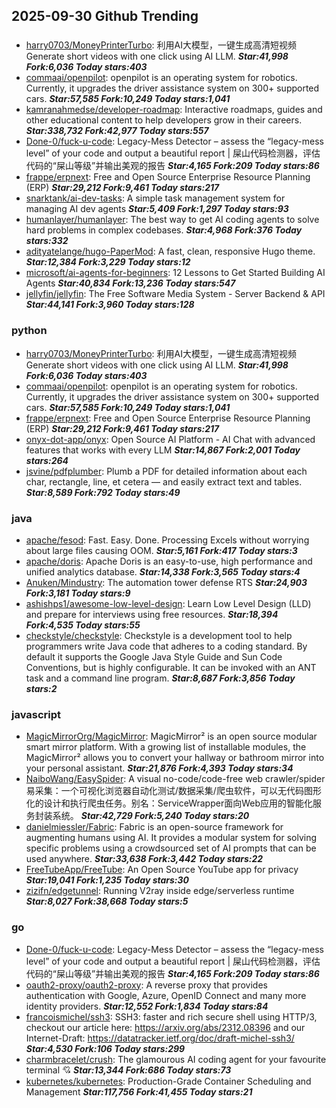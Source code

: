 ## 2025-09-30 Github Trending

### 
* [harry0703/MoneyPrinterTurbo](https://github.com/harry0703/MoneyPrinterTurbo): 利用AI大模型，一键生成高清短视频 Generate short videos with one click using AI LLM. ***Star:41,998 Fork:6,036 Today stars:403***
* [commaai/openpilot](https://github.com/commaai/openpilot): openpilot is an operating system for robotics. Currently, it upgrades the driver assistance system on 300+ supported cars. ***Star:57,585 Fork:10,249 Today stars:1,041***
* [kamranahmedse/developer-roadmap](https://github.com/kamranahmedse/developer-roadmap): Interactive roadmaps, guides and other educational content to help developers grow in their careers. ***Star:338,732 Fork:42,977 Today stars:557***
* [Done-0/fuck-u-code](https://github.com/Done-0/fuck-u-code): Legacy-Mess Detector – assess the “legacy-mess level” of your code and output a beautiful report | 屎山代码检测器，评估代码的“屎山等级”并输出美观的报告 ***Star:4,165 Fork:209 Today stars:86***
* [frappe/erpnext](https://github.com/frappe/erpnext): Free and Open Source Enterprise Resource Planning (ERP) ***Star:29,212 Fork:9,461 Today stars:217***
* [snarktank/ai-dev-tasks](https://github.com/snarktank/ai-dev-tasks): A simple task management system for managing AI dev agents ***Star:5,409 Fork:1,297 Today stars:93***
* [humanlayer/humanlayer](https://github.com/humanlayer/humanlayer): The best way to get AI coding agents to solve hard problems in complex codebases. ***Star:4,968 Fork:376 Today stars:332***
* [adityatelange/hugo-PaperMod](https://github.com/adityatelange/hugo-PaperMod): A fast, clean, responsive Hugo theme. ***Star:12,384 Fork:3,229 Today stars:12***
* [microsoft/ai-agents-for-beginners](https://github.com/microsoft/ai-agents-for-beginners): 12 Lessons to Get Started Building AI Agents ***Star:40,834 Fork:13,236 Today stars:547***
* [jellyfin/jellyfin](https://github.com/jellyfin/jellyfin): The Free Software Media System - Server Backend & API ***Star:44,141 Fork:3,960 Today stars:128***

### python
* [harry0703/MoneyPrinterTurbo](https://github.com/harry0703/MoneyPrinterTurbo): 利用AI大模型，一键生成高清短视频 Generate short videos with one click using AI LLM. ***Star:41,998 Fork:6,036 Today stars:403***
* [commaai/openpilot](https://github.com/commaai/openpilot): openpilot is an operating system for robotics. Currently, it upgrades the driver assistance system on 300+ supported cars. ***Star:57,585 Fork:10,249 Today stars:1,041***
* [frappe/erpnext](https://github.com/frappe/erpnext): Free and Open Source Enterprise Resource Planning (ERP) ***Star:29,212 Fork:9,461 Today stars:217***
* [onyx-dot-app/onyx](https://github.com/onyx-dot-app/onyx): Open Source AI Platform - AI Chat with advanced features that works with every LLM ***Star:14,867 Fork:2,001 Today stars:264***
* [jsvine/pdfplumber](https://github.com/jsvine/pdfplumber): Plumb a PDF for detailed information about each char, rectangle, line, et cetera — and easily extract text and tables. ***Star:8,589 Fork:792 Today stars:49***

### java
* [apache/fesod](https://github.com/apache/fesod): Fast. Easy. Done. Processing Excels without worrying about large files causing OOM. ***Star:5,161 Fork:417 Today stars:3***
* [apache/doris](https://github.com/apache/doris): Apache Doris is an easy-to-use, high performance and unified analytics database. ***Star:14,338 Fork:3,565 Today stars:4***
* [Anuken/Mindustry](https://github.com/Anuken/Mindustry): The automation tower defense RTS ***Star:24,903 Fork:3,181 Today stars:9***
* [ashishps1/awesome-low-level-design](https://github.com/ashishps1/awesome-low-level-design): Learn Low Level Design (LLD) and prepare for interviews using free resources. ***Star:18,394 Fork:4,535 Today stars:55***
* [checkstyle/checkstyle](https://github.com/checkstyle/checkstyle): Checkstyle is a development tool to help programmers write Java code that adheres to a coding standard. By default it supports the Google Java Style Guide and Sun Code Conventions, but is highly configurable. It can be invoked with an ANT task and a command line program. ***Star:8,687 Fork:3,856 Today stars:2***

### javascript
* [MagicMirrorOrg/MagicMirror](https://github.com/MagicMirrorOrg/MagicMirror): MagicMirror² is an open source modular smart mirror platform. With a growing list of installable modules, the MagicMirror² allows you to convert your hallway or bathroom mirror into your personal assistant. ***Star:21,876 Fork:4,393 Today stars:34***
* [NaiboWang/EasySpider](https://github.com/NaiboWang/EasySpider): A visual no-code/code-free web crawler/spider易采集：一个可视化浏览器自动化测试/数据采集/爬虫软件，可以无代码图形化的设计和执行爬虫任务。别名：ServiceWrapper面向Web应用的智能化服务封装系统。 ***Star:42,729 Fork:5,240 Today stars:20***
* [danielmiessler/Fabric](https://github.com/danielmiessler/Fabric): Fabric is an open-source framework for augmenting humans using AI. It provides a modular system for solving specific problems using a crowdsourced set of AI prompts that can be used anywhere. ***Star:33,638 Fork:3,442 Today stars:22***
* [FreeTubeApp/FreeTube](https://github.com/FreeTubeApp/FreeTube): An Open Source YouTube app for privacy ***Star:19,041 Fork:1,235 Today stars:30***
* [zizifn/edgetunnel](https://github.com/zizifn/edgetunnel): Running V2ray inside edge/serverless runtime ***Star:8,027 Fork:38,668 Today stars:5***

### go
* [Done-0/fuck-u-code](https://github.com/Done-0/fuck-u-code): Legacy-Mess Detector – assess the “legacy-mess level” of your code and output a beautiful report | 屎山代码检测器，评估代码的“屎山等级”并输出美观的报告 ***Star:4,165 Fork:209 Today stars:86***
* [oauth2-proxy/oauth2-proxy](https://github.com/oauth2-proxy/oauth2-proxy): A reverse proxy that provides authentication with Google, Azure, OpenID Connect and many more identity providers. ***Star:12,552 Fork:1,834 Today stars:84***
* [francoismichel/ssh3](https://github.com/francoismichel/ssh3): SSH3: faster and rich secure shell using HTTP/3, checkout our article here: https://arxiv.org/abs/2312.08396 and our Internet-Draft: https://datatracker.ietf.org/doc/draft-michel-ssh3/ ***Star:4,530 Fork:106 Today stars:299***
* [charmbracelet/crush](https://github.com/charmbracelet/crush): The glamourous AI coding agent for your favourite terminal 💘 ***Star:13,344 Fork:686 Today stars:73***
* [kubernetes/kubernetes](https://github.com/kubernetes/kubernetes): Production-Grade Container Scheduling and Management ***Star:117,756 Fork:41,455 Today stars:21***

